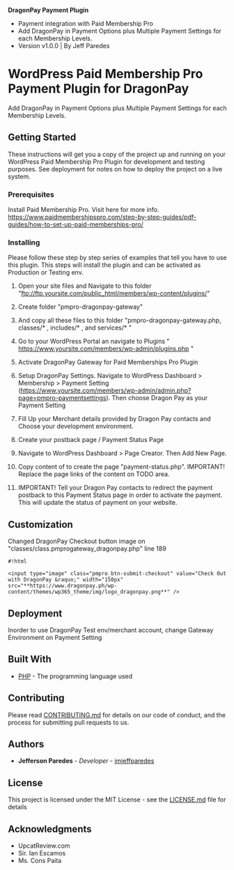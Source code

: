 **DragonPay Payment Plugin** 

* Payment integration with Paid Membership Pro
* Add DragonPay in Payment Options plus Multiple Payment Settings for each Membership Levels.
* Version v1.0.0 | By Jeff Paredes

# WordPress Paid Membership Pro Payment Plugin for DragonPay

Add DragonPay in Payment Options plus Multiple Payment Settings for each Membership Levels.

## Getting Started

These instructions will get you a copy of the project up and running on your WordPress Paid Membership Pro Plugin for development and testing purposes. See deployment for notes on how to deploy the project on a live system.

### Prerequisites

Install Paid Membership Pro. Visit here for more info. https://www.paidmembershipspro.com/step-by-step-guides/pdf-guides/how-to-set-up-paid-memberships-pro/


### Installing

Please follow these step by step series of examples that tell you have to use this plugin.
This steps will install the plugin and can be activated as Production or Testing env.

1. Open your site files and Navigate to this folder "ftp://ftp.yoursite.com/public_html/members/wp-content/plugins/"

2. Create folder  "pmpro-dragonpay-gateway"

3. And copy all these files to this folder "pmpro-dragonpay-gateway.php, classes/* , includes/* , and services/* "

4. Go to your WordPress Portal an navigate to Plugins " https://www.yoursite.com/members/wp-admin/plugins.php "

5. Activate DragonPay Gateway for Paid Memberships Pro Plugin

6. Setup DragonPay Settings. Navigate to WordPress Dashboard > Membership > Payment Setting (https://www.yoursite.com/members/wp-admin/admin.php?page=pmpro-paymentsettings). Then choose Dragon Pay as your Payment Setting

7. Fill Up your Merchant details provided by Dragon Pay contacts and Choose your development environment.

8. Create your postback page / Payment Status Page

9. Navigate to  WordPress Dashboard > Page Creator. Then Add New Page.

10. Copy content of to create the page "payment-status.php". IMPORTANT! Replace the page links of the content on TODO area.

11. IMPORTANT! Tell your Dragon Pay contacts to redirect the payment postback to this Payment Status page in order to activate the payment. This will update the status of payment on your website.


## Customization

Changed DragonPay Checkout button image on "classes/class.pmprogateway_dragonpay.php" line 189

```
#!html

<input type="image" class="pmpro_btn-submit-checkout" value="Check Out with DragonPay &raquo;" width="150px" src="**https://www.dragonpay.ph/wp-content/themes/wp365_theme/img/logo_dragonpay.png**" />
```

## Deployment

Inorder to use DragonPay Test env/merchant account, change Gateway Environment on Payment Setting

## Built With

* [PHP](http://php.net/manual/en/intro-whatis.php) - The programming language used

## Contributing

Please read [CONTRIBUTING.md](https://gist.github.com/PurpleBooth/b24679402957c63ec426) for details on our code of conduct, and the process for submitting pull requests to us.

## Authors

* **Jefferson Paredes** - *Developer* - [imjeffparedes](https://github.com/imjeffparedes/)

## License

This project is licensed under the MIT License - see the [LICENSE.md](LICENSE.md) file for details

## Acknowledgments

* UpcatReview.com
* Sir. Ian Escamos
* Ms. Cons Paita